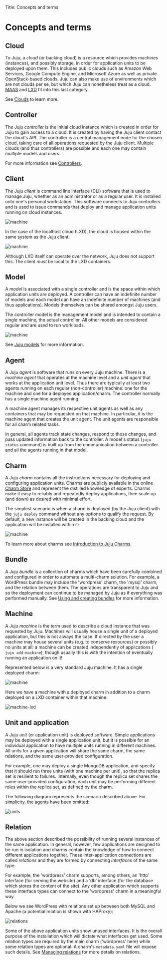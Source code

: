 Title: Concepts and terms

# Concepts and terms

## Cloud

To Juju, a *cloud* (or backing cloud) is a resource which provides machines
(instances), and possibly storage, in order for application units to be
deployed upon them. This includes public clouds such as Amazon Web Services,
Google Compute Engine, and Microsoft Azure as well as private OpenStack-based
clouds. Juju can also make use of environments which are not clouds per se, but
which Juju can nonetheless treat as a cloud. [MAAS][maas] and [LXD][lxd] fit
into this last category.

See [Clouds][clouds] to learn more.

## Controller

The Juju *controller* is the initial cloud instance which is created in order
for Juju to gain access to a cloud. It is created by having the Juju client
contact the cloud's API. The controller is a central management node for the
chosen cloud, taking care of all operations requested by the Juju client.
Multiple clouds (and thus controllers) are possible and each one may contain
multiple models and users.

For more information see [Controllers][controllers].

## Client

The Juju *client* is command line interface (CLI) software that is used to
manage Juju, whether as an administrator or as a regular user. It is installed
onto one's personal workstation. This software connects to Juju controllers and
is used to issue commands that deploy and manage application units running on
cloud instances.

![machine][img__client-2]

In the case of the localhost cloud (LXD), the cloud is housed within the same
system as the Juju client:

![machine][img__client-3]

Although LXD itself can operate over the network, Juju does not support this.
The client *must* be local to the LXD containers.

## Model

A *model* is associated with a single controller and is the space within which
application units are deployed. A controller can have an indefinite number of
models and each model can have an indefinite number of machines (and thus
applications). Models themselves can be shared amongst Juju users.

The controller model is the management model and is intended to contain a
single machine, the actual controller. All other models are considered regular
and are used to run workloads.

![machine][img__models]

See [Juju models][models] for more information.

## Agent

A Juju *agent* is software that runs on every Juju machine. There is a *machine
agent* that operates at the machine level and a *unit agent* that works at the
application unit level. Thus there are typically at least two agents running on
each regular (non-controller) machine: one for the machine and one for a
deployed application/charm. The controller normally has a single machine agent
running.

A machine agent manages its respective unit agents as well as any containers
that may be requested on that machine. In particular, it is the machine agent
that creates the unit agent. The unit agents are responsible for all charm
related tasks.

In general, all agents track state changes, respond to those changes, and pass
updated information back to the controller. A model's status (`juju status`
command) is built up from the communication between a controller and all the
agents running in that model.

## Charm

A Juju *charm* contains all the instructions necessary for deploying and
configuring application units. Charms are publicly available in the online
[Charm Store][charm-store] and represent the distilled knowledge of experts.
Charms make it easy to reliably and repeatedly deploy applications, then scale
up (and down) as desired with minimal effort.

The simplest scenario is when a charm is deployed (by the Juju client) with the
`juju deploy` command without any options to qualify the request. By default, a
new instance will be created in the backing cloud and the application will be
installed within it:

![machine][img__charms]

To learn more about charms see [Introduction to Juju Charms][charms].

## Bundle

A Juju *bundle* is a collection of charms which have been carefully combined
and configured in order to automate a multi-charm solution. For example, a
WordPress bundle may include the 'wordpress' charm, the 'mysql' charm, and the
relation between them. The operations are transparent to Juju and so the
deployment can continue to be managed by Juju as if everything was performed
manually. See [Using and creating bundles][charms-bundles] for more
information.

## Machine

A Juju *machine* is the term used to describe a cloud instance that was
requested by Juju. Machines will usually house a single unit of a deployed
application, but this is not always the case. If directed by the user a machine
may house several units (e.g. to conserve resources) or possibly no units at
all: a machine can be created independently of applications (
`juju add-machine`), though usually this is with the intention of eventually
running an application on it!

Represented below is a very standard Juju machine. It has a single deployed
charm:

![machine][img__machine]

Here we have a machine with a deployed charm in addition to a charm deployed on
a LXD container within that machine:

![machine-lxd][img__machine-lxd]

## Unit and application

A Juju *unit* (or application unit) is deployed software. Simple applications
may be deployed with a single application unit, but it is possible for an
individual application to have multiple units running in different machines.
All units for a given application will share the same charm, the same
relations, and the same user-provided configuration.

For example, one may deploy a single MongoDB application, and specify that it
should run three units (with one machine per unit), so that the replica set is
resilient to failures. Internally, even though the replica set shares the same
user-provided configuration, each unit may be performing different roles within
the replica set, as defined by the charm.

The following diagram represents the scenario described above. For simplicity,
the agents have been omitted:

![units][img__units]

## Relation

The above section described the possibility of running several instances of the
same application. In general, however, few applications are designed to be run
in isolation and charms contain the knowledge of how to connect different
applications together. These inter-application connections are called
*relations* and they are formed by connecting *interfaces* of the same type.

For example, the 'wordpress' charm supports, among others, an 'http' interface
(for serving the website) and a 'db' interface (for the database which stores
the content of the site). Any other application which supports these interface
types can connect to the 'wordpress' charm in a meaningful way.

Below we see WordPress with relations set up between both MySQL and Apache (a
potential relation is shown with HAProxy):

![relations][img__relations]

Some of the above application units show unused interfaces. It is the overall
purpose of the installation which will dictate what interfaces get used. Some
relation types are required by the main charm ('wordpress' here) while some
relation types are optional. A charm's `metadata.yaml` file will expose such
details. See [Managing relations][charms-relations] for more details on
relations.


<!-- LINKS -->

[maas]: https://maas.io "Metal as a Service"
[lxd]: https://linuxcontainers.org/lxd/
[charm-store]: https://jujucharms.com/store
[charms]: ./charms.html
[charms-bundles]: ./charms-bundles.html
[charms-relations]: ./charms-relations.html 
[clouds]: ./clouds.html
[controllers]: ./controllers.html
[models]: ./models.html

[img__relations]: ./media/juju-relations.png
[img__units]: ./media/juju-machine-units.png
[img__machine-lxd]: ./media/juju-machine-lxd.png
[img__machine]: ./media/juju-machine.png
[img__charms]: ./media/juju-charms.png
[img__models]: ./media/juju-models.png
[img__client-2]: ./media/juju-client-2.png
[img__client-3]: ./media/juju-client-3.png
